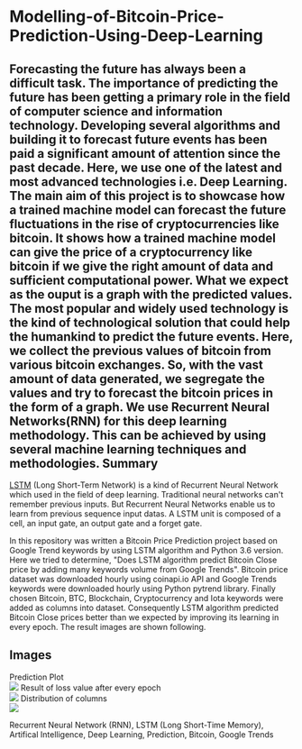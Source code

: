 # Modelling-of-Bitcoin-Price-Prediction-Using-Deep-Learning
Forecasting the future has always been a difficult task. The importance of predicting the future has been getting a primary role in the field of computer science and information technology. Developing several algorithms and building it to forecast future events has been paid a significant amount of attention since the past decade. Here, we use one of the latest and most advanced technologies i.e. Deep Learning. The main aim of this project is to showcase how a trained machine model can forecast the future fluctuations in the rise of cryptocurrencies like bitcoin. It shows how a trained machine model can give the price of a cryptocurrency like bitcoin if we give the right amount of data and sufficient computational power. What we expect as the ouput is a graph with the predicted values. The most popular and widely used technology is the kind of technological solution that could help the humankind to predict the future events. Here, we collect the previous values of bitcoin from various bitcoin exchanges. So, with the vast amount of data generated, we segregate the values and try to forecast the bitcoin prices in the form of a graph. We use Recurrent Neural Networks(RNN) for this deep learning methodology. This can be achieved by using several machine learning techniques and methodologies.
Summary
---
[LSTM](https://en.wikipedia.org/wiki/Long_short-term_memory) (Long Short-Term Network) is a kind of Recurrent Neural Network which used in the field of deep learning. Traditional neural networks can't remember previous inputs. But Recurrent Neural Networks enable us to learn from previous sequence input datas. A LSTM unit is composed of a cell, an input gate, an output gate and a forget gate.

In this repository was written a Bitcoin Price Prediction project based on Google Trend keywords by using LSTM algorithm and Python 3.6 version. Here we tried to determine, "Does LSTM algorithm predict Bitcoin Close price by adding many keywords volume from Google Trends". Bitcoin price dataset was downloaded hourly using coinapi.io API and Google Trends keywords were downloaded hourly using Python pytrend library. Finally chosen Bitcoin, BTC, Blockchain, Cryptocurrency and Iota keywords were added as columns into dataset.
Consequently LSTM algorithm predicted Bitcoin Close prices better than we expected by improving its learning in every epoch. The result images are shown following.

Images
---
Prediction Plot<br/>
<img src="/images/3D-PredictionPlot.png"  />
Result of loss value after every epoch<br/>
<img src="/images/3D-LossValuePlot.png" />
Distribution of columns <br/>
<img src="/images/3D-DistributionColumns.png" />


Recurrent Neural Network (RNN), LSTM (Long Short-Time Memory), Artifical Intelligence, Deep Learning, Prediction, Bitcoin, Google Trends 
